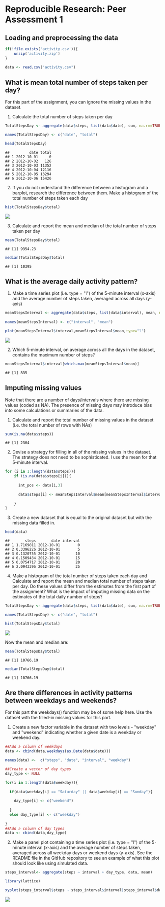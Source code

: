 # Reproducible Research: Peer Assessment 1




## Loading and preprocessing the data


```r
if(!file.exists('activity.csv')){
    unzip('activity.zip')
}

data <- read.csv("activity.csv")
```

## What is mean total number of steps taken per day?

For this part of the assignment, you can ignore the missing values in the dataset.

1. Calculate the total number of steps taken per day


```r
TotalStepsDay <- aggregate(data$steps, list(data$date), sum, na.rm=TRUE)

names(TotalStepsDay) <- c("date", "total")

head(TotalStepsDay)
```

```
##         date total
## 1 2012-10-01     0
## 2 2012-10-02   126
## 3 2012-10-03 11352
## 4 2012-10-04 12116
## 5 2012-10-05 13294
## 6 2012-10-06 15420
```

2. If you do not understand the difference between a histogram and a barplot, research the difference between them. Make a histogram of the total number of steps taken each day


```r
hist(TotalStepsDay$total)
```

![](PA1_template_files/figure-html/unnamed-chunk-3-1.png) 

3. Calculate and report the mean and median of the total number of steps taken per day


```r
mean(TotalStepsDay$total)
```

```
## [1] 9354.23
```

```r
median(TotalStepsDay$total)
```

```
## [1] 10395
```

## What is the average daily activity pattern?

1. Make a time series plot (i.e. type = "l") of the 5-minute interval (x-axis) and the average number of steps taken, averaged across all days (y-axis)


```r
meanStepsInterval <- aggregate(data$steps, list(data$interval), mean, na.rm=TRUE)
  
names(meanStepsInterval) <- c("interval", "mean")

plot(meanStepsInterval$interval,meanStepsInterval$mean,type="l")
```

![](PA1_template_files/figure-html/unnamed-chunk-5-1.png) 

2. Which 5-minute interval, on average across all the days in the dataset, contains the maximum number of steps?


```r
meanStepsInterval$interval[which.max(meanStepsInterval$mean)]
```

```
## [1] 835
```


## Imputing missing values

Note that there are a number of days/intervals where there are missing values (coded as NA). The presence of missing days may introduce bias into some calculations or summaries of the data.

1. Calculate and report the total number of missing values in the dataset (i.e. the total number of rows with NAs)


```r
sum(is.na(data$steps))
```

```
## [1] 2304
```

2. Devise a strategy for filling in all of the missing values in the dataset. The strategy does not need to be sophisticated. I use the mean for that 5-minute interval.


```r
for (i in 1:length(data$steps)){
    if (is.na(data$steps[i])){
      
      int_pos <- data[i,3]
      
      data$steps[i] <- meanStepsInterval$mean[meanStepsInterval$interval == int_pos]
      
    }
}
```

3. Create a new dataset that is equal to the original dataset but with the missing data filled in.


```r
head(data)
```

```
##       steps       date interval
## 1 1.7169811 2012-10-01        0
## 2 0.3396226 2012-10-01        5
## 3 0.1320755 2012-10-01       10
## 4 0.1509434 2012-10-01       15
## 5 0.0754717 2012-10-01       20
## 6 2.0943396 2012-10-01       25
```

4. Make a histogram of the total number of steps taken each day and Calculate and report the mean and median total number of steps taken per day. Do these values differ from the estimates from the first part of the assignment? What is the impact of imputing missing data on the estimates of the total daily number of steps?


```r
TotalStepsDay <- aggregate(data$steps, list(data$date), sum, na.rm=TRUE)

names(TotalStepsDay) <- c("date", "total")

hist(TotalStepsDay$total)
```

![](PA1_template_files/figure-html/unnamed-chunk-10-1.png) 

Now the mean and median are:


```r
mean(TotalStepsDay$total)
```

```
## [1] 10766.19
```

```r
median(TotalStepsDay$total)
```

```
## [1] 10766.19
```

## Are there differences in activity patterns between weekdays and weekends?

For this part the weekdays() function may be of some help here. Use the dataset with the filled-in missing values for this part.

1. Create a new factor variable in the dataset with two levels - "weekday" and "weekend" indicating whether a given date is a weekday or weekend day.


```r
##Add a column of weekdays
data <- cbind(data,weekdays(as.Date(data$date)))

names(data) <-  c("steps", "date", "interval", "weekday")

##Create a vector of day types
day_type <- NULL

for(i in 1:length(data$weekday)){
  
  if(data$weekday[i] == "Saturday" || data$weekday[i] == "Sunday"){
    
    day_type[i] <- c("weekend")
    
  }
  else day_type[i] <- c("weekday")
  
}
##Add a column of day types
data <- cbind(data,day_type)
```

2. Make a panel plot containing a time series plot (i.e. type = "l") of the 5-minute interval (x-axis) and the average number of steps taken, averaged across all weekday days or weekend days (y-axis). See the README file in the GitHub repository to see an example of what this plot should look like using simulated data.


```r
steps_interval<- aggregate(steps ~ interval + day_type, data, mean)

library(lattice)

xyplot(steps_interval$steps ~ steps_interval$interval|steps_interval$day_type,layout=c(1,2), type="l")
```

![](PA1_template_files/figure-html/unnamed-chunk-13-1.png) 





